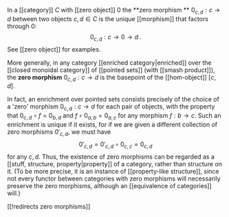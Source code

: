 In a [[category]] $C$ with [[zero object]] $0$ the **zero morphism ** $0_{c,d} : c \to d$ between two objects $c, d \in C$ is the unique [[morphism]] that factors through $0$:
$$
  0_{c,d} : c \to 0 \to d
  \,.
$$
See [[zero object]] for examples.

More generally, in any category [[enriched category|enriched]] over the [[closed monoidal category]] of [[pointed sets]] (with [[smash product]]), the **zero morphism** $0_{c,d} : c \to d$ is the basepoint of the [[hom-object]] $[c,d]$.

In fact, an enrichment over pointed sets consists precisely of the choice of a 'zero' morphism $0_{c,d}:c\to d$ for each pair of objects, with the property that $0_{c,d} \circ f = 0_{b,d}$ and $f\circ 0_{a,b} = 0_{a,c}$ for any morphism $f:b\to c$.  Such an enrichment is unique if it exists, for if we are given a different collection of zero morphisms $0'_{c,d}$, we must have
$$0'_{c,d} = 0'_{c,d} \circ 0_{c,c} = 0_{c,d}$$
for any $c,d$.  Thus, the existence of zero morphisms can be regarded as a [[stuff, structure, property|property]] of a category, rather than structure on it.  (To be more precise, it is an instance of [[property-like structure]], since not every functor between categories with zero morphisms will necessarily preserve the zero morphisms, although an [[equivalence of categories]] will.)


[[!redirects zero morphisms]]
